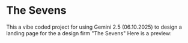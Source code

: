 # The Sevens 
This a vibe coded project for using Gemini 2.5 (06.10.2025) to design a landing page for the a design firm "The Sevens"
Here is a preview:
